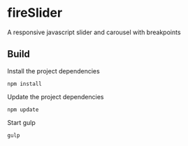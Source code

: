 fireSlider
==========

A responsive javascript slider and carousel with breakpoints

## Build
Install the project dependencies
```
npm install
```
Update the project dependencies
```
npm update
```

Start gulp
```
gulp
```
